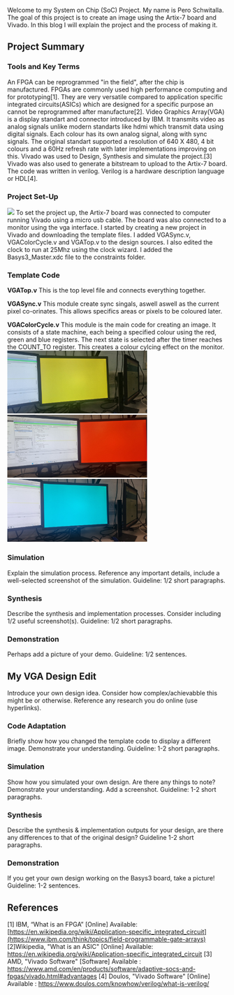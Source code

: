 Welcome to my System on Chip (SoC) Project. My name is Pero Schwitalla. The goal of this project is to create an image using the Artix-7 board and Vivado. In this blog I will explain the project and the process of making it.

## **Project Summary**
### **Tools and Key Terms**
An FPGA can be reprogrammed "in the field", after the chip is manufactured. FPGAs are commonly used high performance computing and for prototyping[1]. They are very versatile compared to application specific integrated circuits(ASICs) which are designed for a specific purpose an cannot be reprogrammed after manufacture[2]. Video Graphics Array(VGA) is a display standart and connector introduced by IBM. It transmits video as analog signals unlike modern standarts like hdmi which transmit data using digital signals. Each colour has its own analog signal, along with sync signals. The original standart supported a resolution of 640 X 480, 4 bit colours and a 60Hz refresh rate with later implementations improving on this. Vivado was used to Design, Synthesis and simulate the project.[3] Vivado was also used to generate a bitstream to upload to the Artix-7 board. The code was written in verilog. Verilog is a hardware description language or HDL[4].

### **Project Set-Up**
<img src="https://raw.githubusercontent.com/melgineer/fpga-vga-verilog/main/docs/assets/images/VGAPrjSum.png">
To set the project up, the Artix-7 board was connected to computer running Vivado using a micro usb cable. The board was also connected to a monitor using the vga interface. I started by creating a new project in Vivado and downloading the template files. I added VGASync.v, VGAColorCycle.v and VGATop.v to the design sources. I also edited the clock to run at 25Mhz using the clock wizard. I added the Basys3_Master.xdc file to the constraints folder.

### **Template Code**
**VGATop.v**
This is the top level file and connects everything together.

**VGASync.v**
This module create sync singals, aswell aswell as the current pixel co-orinates. This allows specifics areas or pixels to be coloured later.

**VGAColorCycle.v** 
This module is the main code for creating an image. It consists of a state machine, each being a specified colour using the red, green and blue registers. The next state is selected after the timer reaches the COUNT_TO register. This creates a colour cylcing effect on the monitor.
<img src="https://raw.githubusercontent.com/Pero0123/SoC_Project_Blog/main/docs/assets/images/20241111_160448.jpg" width="320px">
<img src="https://raw.githubusercontent.com/Pero0123/SoC_Project_Blog/main/docs/assets/images/20241111_160450.jpg" width="320px">
<img src="https://raw.githubusercontent.com/Pero0123/SoC_Project_Blog/main/docs/assets/images/20241111_160459.jpg" width="320px">

### **Simulation**
Explain the simulation process. Reference any important details, include a well-selected screenshot of the simulation. Guideline: 1/2 short paragraphs.
### **Synthesis**
Describe the synthesis and implementation processes. Consider including 1/2 useful screenshot(s). Guideline: 1/2 short paragraphs.
### **Demonstration**
Perhaps add a picture of your demo. Guideline: 1/2 sentences.

## **My VGA Design Edit**
Introduce your own design idea. Consider how complex/achievabble this might be or otherwise. Reference any research you do online (use hyperlinks).
### **Code Adaptation**
Briefly show how you changed the template code to display a different image. Demonstrate your understanding. Guideline: 1-2 short paragraphs.
### **Simulation**
Show how you simulated your own design. Are there any things to note? Demonstrate your understanding. Add a screenshot. Guideline: 1-2 short paragraphs.
### **Synthesis**
Describe the synthesis & implementation outputs for your design, are there any differences to that of the original design? Guideline 1-2 short paragraphs.
### **Demonstration**
If you get your own design working on the Basys3 board, take a picture! Guideline: 1-2 sentences.

## **References**
[1] IBM, “What is an FPGA” [Online] Available: [https://en.wikipedia.org/wiki/Application-specific_integrated_circuit](https://www.ibm.com/think/topics/field-programmable-gate-arrays)
[2]Wikipedia, "What is an ASIC" [Online] Available: https://en.wikipedia.org/wiki/Application-specific_integrated_circuit
[3] AMD, "Vivado Software" [Software] Available : https://www.amd.com/en/products/software/adaptive-socs-and-fpgas/vivado.html#advantages
[4] Doulos, "Vivado Software" [Online] Available : https://www.doulos.com/knowhow/verilog/what-is-verilog/


